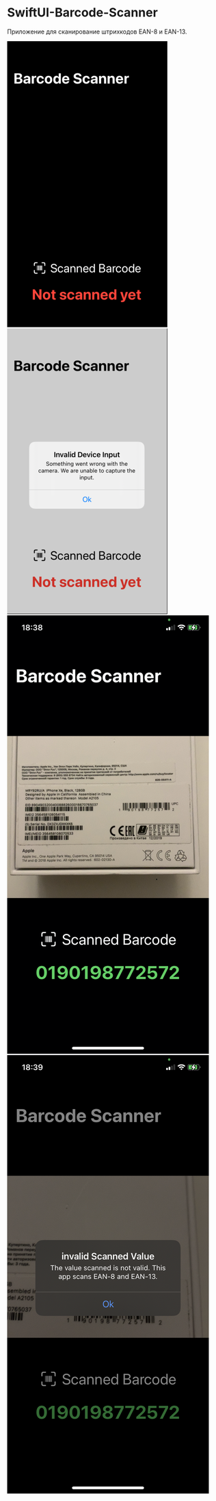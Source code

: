 # SwiftUI-Barcode-Scanner

Приложение для сканирование штрихкодов EAN-8 и EAN-13. 

![Preview 1](https://github.com/KonstantinErmolenko/SwiftUI-Barcode-Scanner/blob/main/preview-1.png)
![Preview 2](https://github.com/KonstantinErmolenko/SwiftUI-Barcode-Scanner/blob/main/preview-2.png)
![Preview 3](https://github.com/KonstantinErmolenko/SwiftUI-Barcode-Scanner/blob/main/preview-3.png)
![Preview 4](https://github.com/KonstantinErmolenko/SwiftUI-Barcode-Scanner/blob/main/preview-4.png)
